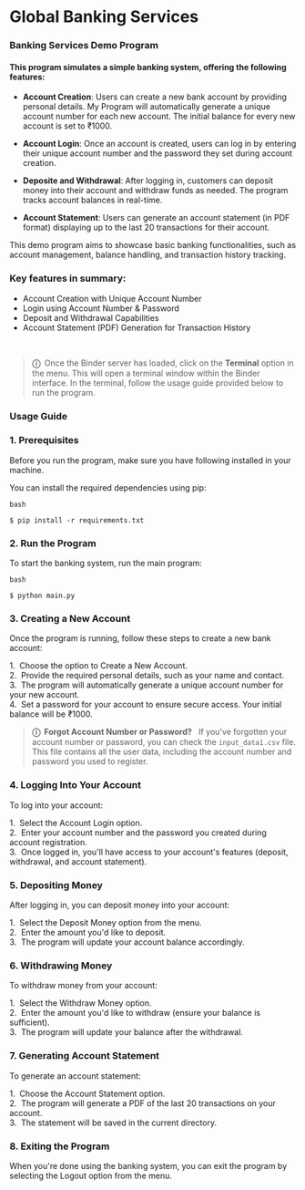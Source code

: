 # Global Banking Services
####
### Banking Services Demo Program
#### This program simulates a simple banking system, offering the following features:

* **Account Creation**: Users can create a new bank account by providing personal details. My Program will automatically generate a unique account number for each new account. The initial balance for every new account is set to ₹1000.

* **Account Login**: Once an account is created, users can log in by entering their unique account number and the password they set during account creation.

* **Deposite and Withdrawal**: After logging in, customers can deposit money into their account and withdraw funds as needed. The program tracks account balances in real-time.

* **Account Statement**: Users can generate an account statement (in PDF format) displaying up to the last 20 transactions for their account.

This demo program aims to showcase basic banking functionalities, such as account management, balance handling, and transaction history tracking.

### Key features in summary:

* Account Creation with Unique Account Number
* Login using Account Number & Password
* Deposit and Withdrawal Capabilities
* Account Statement (PDF) Generation for Transaction History

<br>

> **ⓘ&nbsp;**
> Once the Binder server has loaded, click on the **Terminal** option in the menu. This will open a terminal window within the Binder interface. In the terminal, follow the usage guide provided below to run the program.

### Usage Guide

### 1. Prerequisites

Before you run the program, make sure you have following installed in your machine.

You can install the required dependencies using pip:

```
bash

$ pip install -r requirements.txt
```

### 2. Run the Program

To start the banking system, run the main program:

```
bash

$ python main.py
```

### 3. Creating a New Account

Once the program is running, follow these steps to create a new bank account:

1.&nbsp; Choose the option to Create a New Account. <br>
2.&nbsp; Provide the required personal details, such as your name and contact.<br>
3.&nbsp; The program will automatically generate a unique account number for your new account.<br>
4.&nbsp; Set a password for your account to ensure secure access.
Your initial balance will be ₹1000.

> **ⓘ&nbsp; Forgot Account Number or Password?**
> &nbsp; If you've forgotten your account number or password, you can check the `input_data1.csv` file. This file contains all the user data, including the account number and password you used to register.




### 4. Logging Into Your Account

To log into your account:

1.&nbsp; Select the Account Login option.<br>
2.&nbsp; Enter your account number and the password you created during account registration.<br>
3.&nbsp; Once logged in, you'll have access to your account's features (deposit, withdrawal, and account statement).


### 5. Depositing Money

After logging in, you can deposit money into your account:

1.&nbsp; Select the Deposit Money option from the menu.<br>
2.&nbsp; Enter the amount you'd like to deposit.<br>
3.&nbsp; The program will update your account balance accordingly.

### 6. Withdrawing Money

To withdraw money from your account:

1.&nbsp; Select the Withdraw Money option.<br>
2.&nbsp; Enter the amount you'd like to withdraw (ensure your balance is sufficient).<br>
3.&nbsp; The program will update your balance after the withdrawal.


### 7. Generating Account Statement

To generate an account statement:

1.&nbsp; Choose the Account Statement option.<br>
2.&nbsp; The program will generate a PDF of the last 20 transactions on your account.<br>
3.&nbsp; The statement will be saved in the current directory.


### 8. Exiting the Program

When you're done using the banking system, you can exit the program by selecting the Logout option from the menu.